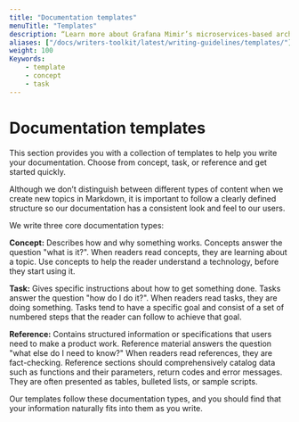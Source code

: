 ```yaml
---
title: "Documentation templates"
menuTitle: "Templates"
description: “Learn more about Grafana Mimir’s microservices-based architecture”
aliases: ["/docs/writers-toolkit/latest/writing-guidelines/templates/"]
weight: 100
Keywords:
    - template
    - concept
    - task
---
```


# Documentation templates

This section provides you with a collection of templates to help you write your documentation.
Choose from concept, task, or reference and get started quickly.

Although we don’t distinguish between different types of content when we create new topics in Markdown, it is important to follow a clearly defined structure so our documentation has a consistent look and feel to our users.

We write three core documentation types:

**Concept:** Describes how and why something works. Concepts answer the question "what is it?". When readers read concepts, they are learning about a topic. Use concepts to help the reader understand a technology, before they start using it.

**Task:** Gives specific instructions about how to get something done. Tasks answer the question "how do I do it?". When readers read tasks, they are doing something. Tasks tend to have a specific goal and consist of a set of numbered steps that the reader can follow to achieve that goal.

**Reference:** Contains structured information or specifications that users need to make a product work. Reference material answers the question "what else do I need to know?" When readers read references, they are fact-checking. Reference sections should comprehensively catalog data such as functions and their parameters, return codes and error messages. They are often presented as tables, bulleted lists, or sample scripts.

Our templates follow these documentation types, and you should find that your information naturally fits into them as you write.